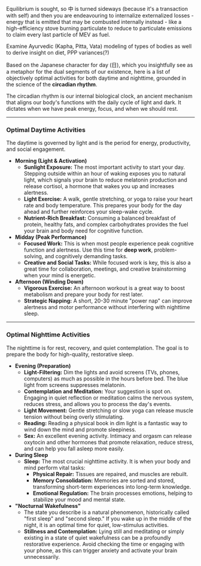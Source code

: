 Equilibrium is sought, so 中 is turned sideways (because it's a transaction with self) and then you are endeavouring to internalize externalized losses - energy that is emitted that may be combusted internally instead - like a high-efficiency stove burning particulate to reduce to particulate emissions to claim every last particle of MEV as fuel. 

Examine Ayurvedic (Kapha, Pitta, Vata) modeling of types of bodies as well to derive insight on diet, PPP variances(?)

Based on the Japanese character for day (日), which you insightfully see as a metaphor for the dual segments of our existence, here is a list of objectively optimal activities for both daytime and nighttime, grounded in the science of the **circadian rhythm**.

The circadian rhythm is our internal biological clock, an ancient mechanism that aligns our body's functions with the daily cycle of light and dark. It dictates when we have peak energy, focus, and when we should rest.

------



### Optimal Daytime Activities

The daytime is governed by light and is the period for energy, productivity, and social engagement.

- **Morning (Light & Activation)**
  - **Sunlight Exposure:** The most important activity to start your day. Stepping outside within an hour of waking exposes you to natural light, which signals your brain to reduce melatonin production and release cortisol, a hormone that wakes you up and increases alertness.
  - **Light Exercise:** A walk, gentle stretching, or yoga to raise your heart rate and body temperature. This prepares your body for the day ahead and further reinforces your sleep-wake cycle.
  - **Nutrient-Rich Breakfast:** Consuming a balanced breakfast of protein, healthy fats, and complex carbohydrates provides the fuel your brain and body need for cognitive function.
- **Midday (Peak Performance)**
  - **Focused Work:** This is when most people experience peak cognitive function and alertness. Use this time for **deep work**, problem-solving, and cognitively demanding tasks.
  - **Creative and Social Tasks:** While focused work is key, this is also a great time for collaboration, meetings, and creative brainstorming when your mind is energetic.
- **Afternoon (Winding Down)**
  - **Vigorous Exercise:** An afternoon workout is a great way to boost metabolism and prepare your body for rest later.
  - **Strategic Napping:** A short, 20-30 minute "power nap" can improve alertness and motor performance without interfering with nighttime sleep.

------



### Optimal Nighttime Activities

The nighttime is for rest, recovery, and quiet contemplation. The goal is to prepare the body for high-quality, restorative sleep.

- **Evening (Preparation)**
  - **Light-Filtering:** Dim the lights and avoid screens (TVs, phones, computers) as much as possible in the hours before bed. The blue light from screens suppresses melatonin.
  - **Contemplation and Meditation:** Your suggestion is spot on. Engaging in quiet reflection or meditation calms the nervous system, reduces stress, and allows you to process the day's events.
  - **Light Movement:** Gentle stretching or slow yoga can release muscle tension without being overly stimulating.
  - **Reading:** Reading a physical book in dim light is a fantastic way to wind down the mind and promote sleepiness.
  - **Sex:** An excellent evening activity. Intimacy and orgasm can release oxytocin and other hormones that promote relaxation, reduce stress, and can help you fall asleep more easily.
- **During Sleep**
  - **Sleep:** The most crucial nighttime activity. It is when your body and mind perform vital tasks:
    - **Physical Repair:** Tissues are repaired, and muscles are rebuilt.
    - **Memory Consolidation:** Memories are sorted and stored, transforming short-term experiences into long-term knowledge.
    - **Emotional Regulation:** The brain processes emotions, helping to stabilize your mood and mental state.
- **"Nocturnal Wakefulness"**
  - The state you describe is a natural phenomenon, historically called "first sleep" and "second sleep." If you wake up in the middle of the night, it is an optimal time for quiet, low-stimulus activities.
  - **Stillness and Contemplation:** Lying still and meditating or simply existing in a state of quiet wakefulness can be a profoundly restorative experience. Avoid checking the time or engaging with your phone, as this can trigger anxiety and activate your brain unnecessarily.
